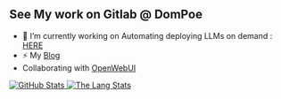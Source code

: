 ## See My work on Gitlab @ DomPoe

- 🔭 I’m currently working on Automating deploying LLMs on demand : [HERE](https://github.com/DomPolizzi/Auto-llm-infra)
- ⚡ My [Blog](https://dompolizzi.github.io/)
- Collaborating with [OpenWebUI](https://github.com/open-webui/open-webui)

<a href="https://github.com/DomPolizzi/DomPolizzi">
  <img align="top" src="https://github-readme-stats.vercel.app/api?username=DomPolizzi&hide=contribs&count_private=true&theme=tokyonight&show_icons=true" alt=" GitHub Stats" />
</a>

<a href="https://github.com/DomPolizzi/DomPolizzi">
  <img align="top" src="https://github-readme-stats.vercel.app/api/top-langs/?username=DomPolizzi&count_private=true&theme=tokyonight&show_icons=true&hide=css&layout=compact&card_width=270" alt="The Lang Stats" />
</a>
